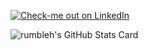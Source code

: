 [![Check-me out on LinkedIn](https://img.shields.io/badge/LinkedIn-0077B5?style=for-the-badge&logo=linkedin&logoColor=white)](https://www.linkedin.com/in/thiagodequeiroz/)


![rumbleh's GitHub Stats Card](https://github-readme-stats.vercel.app/api?username=rumbleh&show_icons=true&theme=radical)
